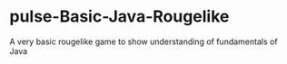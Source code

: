 # pulse-Basic-Java-Rougelike
A very basic rougelike game to show understanding of fundamentals of Java
